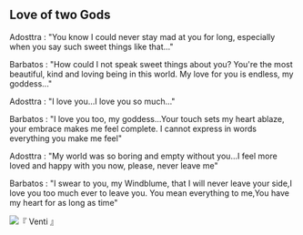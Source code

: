 Love of two Gods
-
Adosttra : "You know I could never stay mad at you for long, especially when you say such sweet things like that..."

Barbatos : "How could I not speak sweet things about you? You're the most beautiful, kind and loving being in this world. My love for you is endless, my goddess..."

Adosttra : "I love you...I love you so much..."

Barbatos : "I love you too, my goddess...Your touch sets my heart ablaze, your embrace makes me feel complete. I cannot express in words everything you make me feel"

Adosttra : "My world was so boring and empty without you...I feel more loved and happy with you now, please, never leave me"

Barbatos : "I swear to you, my Windblume, that I will never leave your side,I love you too much ever to leave you. You mean everything to me,You have my heart for as long as time"

![『 Venti 』](https://github.com/GodOfLoyalty/GodOfLoyalty/assets/154030415/9c209cc7-e0d1-4b02-be95-f2f2f495091c)

